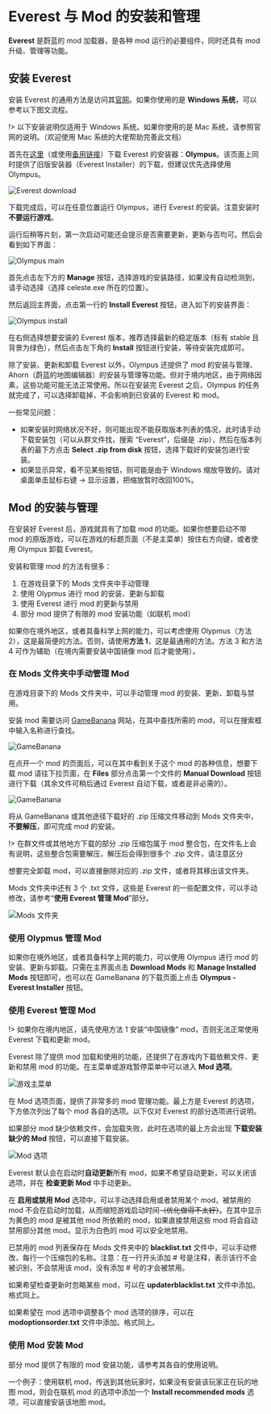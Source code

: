 # Everest 与 Mod 的安装和管理

**Everest** 是蔚蓝的 mod 加载器，是各种 mod 运行的必要组件，同时还具有 mod 升级、管理等功能。

## 安装 Everest

安装 Everest 的通用方法是访问其[官网](https://everestapi.github.io/)。如果你使用的是 **Windows 系统**，可以参考以下图文流程。

!> 以下安装说明仅适用于 Windows 系统。如果你使用的是 Mac 系统，请参照官网的说明。（欢迎使用 Mac 系统的大佬帮助完善此文档）

首先在[这里](https://gamebanana.com/tools/download/6449)（或使用[备用链接](https://github.com/EverestAPI/Olympus/releases)）下载 Everest 的安装器：**Olympus**。该页面上同时提供了旧版安装器（Everest Installer）的下载，但建议优先选择使用 Olympus。

![Everest download](Everest_download.jpg)

下载完成后，可以在任意位置运行 Olympus，进行 Everest 的安装。注意安装时**不要运行游戏**。

运行后稍等片刻，第一次启动可能还会提示是否需要更新，更新与否均可。然后会看到如下界面：

![Olympus main](Olympus_main.jpg)

首先点击左下方的 **Manage** 按钮，选择游戏的安装路径，如果没有自动检测到，请手动选择（选择 celeste.exe 所在的位置）。

然后返回主界面，点击第一行的 **Install Everest** 按钮，进入如下的安装界面：

![Olympus install](Olympus_install.jpg)

在右侧选择想要安装的 Everest 版本，推荐选择最新的稳定版本（标有 stable 且背景为绿色），然后点击左下角的 **Install** 按钮进行安装，等待安装完成即可。

除了安装、更新和卸载 Everest 以外，Olympus 还提供了 mod 的安装与管理、Ahorn（蔚蓝的地图编辑器）的安装与管理等功能。但对于境内地区，由于网络因素，这些功能可能无法正常使用。所以在安装完 Everest 之后，Olympus 的任务就完成了，可以选择卸载掉，不会影响到已安装的 Everest 和 mod。

一些常见问题：

- 如果安装时网络状况不好，则可能出现不能获取版本列表的情况，此时请手动下载安装包（可以从群文件找，搜索 “Everest”，后缀是 .zip），然后在版本列表的最下方点击 **Select .zip from disk** 按钮，选择下载好的安装包进行安装。
- 如果显示异常，看不见某些按钮，则可能是由于 Windows 缩放导致的。请对桌面单击鼠标右键 -> 显示设置，把缩放暂时改回100%。

## Mod 的安装与管理

在安装好 Everest 后，游戏就具有了加载 mod 的功能。如果你想要启动不带 mod 的原版游戏，可以在游戏的标题页面（不是主菜单）按住右方向键，或者使用 Olympus 卸载 Everest。

安装和管理 mod 的方法有很多：

1. 在游戏目录下的 Mods 文件夹中手动管理
2. 使用 Olypmus 进行 mod 的安装、更新与卸载
3. 使用 Everest 进行 mod 的更新与禁用
4. 部分 mod 提供了有限的 mod 安装功能（如联机 mod）

如果你在境外地区，或者具备科学上网的能力，可以考虑使用 Olypmus（方法 2），这是最简便的方法。否则，请使用**方法 1**，这是最通用的方法。方法 3 和方法 4 可作为辅助（在境内需要安装中国镜像 mod 后才能使用）。

### 在 Mods 文件夹中手动管理 Mod

在游戏目录下的 Mods 文件夹中，可以手动管理 mod 的安装、更新、卸载与禁用。

安装 mod 需要访问 [GameBanana](https://gamebanana.com/games/6460) 网站，在其中查找所需的 mod，可以在搜索框中输入名称进行查找。

![GameBanana](GameBanana_main.jpg)

在点开一个 mod 的页面后，可以在其中看到关于这个 mod 的各种信息，想要下载 mod 请往下拉页面，在 **Files** 部分点击第一个文件的 **Manual Download** 按钮进行下载（其余文件可稍后通过 Everest 自动下载，或者是非必需的）。

![GameBanana](GameBanana_download.jpg)

将从 GameBanana 或其他途径下载好的 .zip 压缩文件移动到 Mods 文件夹中，**不要解压**，即可完成 mod 的安装。

!> 在群文件或其他地方下载的部分 .zip 压缩包属于 mod 整合包，在文件名上会有说明，这些整合包需要解压，解压后会得到很多个 .zip 文件，请注意区分

想要完全卸载 mod，可以直接删除对应的 .zip 文件，或者将其移出该文件夹。

Mods 文件夹中还有 3 个 .txt 文件，这些是 Everest 的一些配置文件，可以手动修改，请参考“**使用 Everest 管理 Mod**”部分。

![Mods 文件夹](Mods_folder.jpg)

### 使用 Olypmus 管理 Mod

如果你在境外地区，或者具备科学上网的能力，可以使用 Olympus 进行 mod 的安装、更新与卸载。只需在主界面点击 **Download Mods** 和 **Manage Installed Mods** 按钮即可，也可以在 GameBanana 的下载页面上点击 **Olympus - Everest Installer** 按钮。

### 使用 Everest 管理 Mod

!> 如果你在境内地区，请先使用方法 1 安装“中国镜像” mod，否则无法正常使用 Everest 下载和更新 mod。

Everest 除了提供 mod 加载和使用的功能，还提供了在游戏内下载依赖文件、更新和禁用 mod 的功能。在主菜单或游戏暂停菜单中可以进入 **Mod 选项**。

![游戏主菜单](Celeste_menu.jpg)

在 Mod 选项页面，提供了非常多的 mod 管理功能。最上方是 Everest 的选项，下方依次列出了每个 mod 各自的选项。以下仅对 Everest 的部分选项进行说明。

如果部分 mod 缺少依赖文件，会加载失败，此时在选项的最上方会出现 **下载安装缺少的 Mod** 按钮，可以直接下载安装。

![Mod 选项](Everest_menu.jpg)

Everest 默认会在启动时**自动更新**所有 mod，如果不希望自动更新，可以关闭该选项，并在 **检查更新 Mod** 中手动更新。

在 **启用或禁用 Mod** 选项中，可以手动选择启用或者禁用某个 mod，被禁用的 mod 不会在启动时加载，从而缩短游戏启动时间~~（优化做得不太好）~~。在其中显示为黄色的 mod 是被其他 mod 所依赖的 mod，如果直接禁用这些 mod 将会自动禁用部分其他 mod。显示为白色的 mod 可以安全地禁用。

已禁用的 mod 列表保存在 Mods 文件夹中的 **blacklist.txt** 文件中，可以手动修改，每行一个压缩包的名称。注意：在一行开头添加 # 号是注释，表示该行不会被识别，不会禁用该 mod，没有添加 # 号的才会被禁用。

如果希望检查更新时忽略某些 mod，可以在 **updaterblacklist.txt** 文件中添加。格式同上。

如果希望在 mod 选项中调整各个 mod 选项的排序，可以在 **modoptionsorder.txt** 文件中添加。格式同上。

### 使用 Mod 安装 Mod

部分 mod 提供了有限的 mod 安装功能，请参考其各自的使用说明。

一个例子：使用联机 mod，传送到其他玩家时，如果没有安装该玩家正在玩的地图 mod，则会在联机 mod 的选项中添加一个 **Install recommended mods** 选项，可以直接安装该地图 mod。
